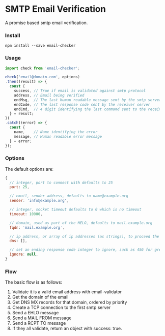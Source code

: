 # SMTP Email Verification

A promise based smtp email verification.

### Install

`npm install --save email-checker`

### Usage

```javascript
import check from 'email-checker';

check('email@domain.com', options)
.then((result) => {
  const {
    success, // True if email is validated against smtp protocol
    address, // Email being verified
    endMsg,  // The last human readable message sent by the smtp server
    endCode, // The last response code sent by the receiver server
    endCmd,  // 4 digit identifying the last command sent to the receiver server
  } = result;
})
.catch((error) => {
  const {
    name,    // Name identifying the error
    message, // Human readable error message
  } = error;
});
```

### Options

The default options are:
```javascript
{
  // integer, port to connect with defaults to 25
  port: 25,

  // email, sender address, defaults to name@example.org
  sender: 'info@example.org',

  // integer, socket timeout defaults to 0 which is no timeout
  timeout: 10000,

  // domain, used as part of the HELO, defaults to mail.example.org
  fqdn: 'mail.example.org',

  // ip address, or array of ip addresses (as strings), to proceed the dns resolution,
  dns: [],

  // set an ending response code integer to ignore, such as 450 for greylisted emails
  ignore: null,
}
```

### Flow

The basic flow is as follows:

1. Validate it is a valid email address with email-validator
2. Get the domain of the email
3. Get DNS MX records for that domain, ordered by priority
4. Create a TCP connection to the first smtp server
5. Send a EHLO message
6. Send a MAIL FROM message
7. Send a RCPT TO message
8. If they all validate, return an object with success: true.
